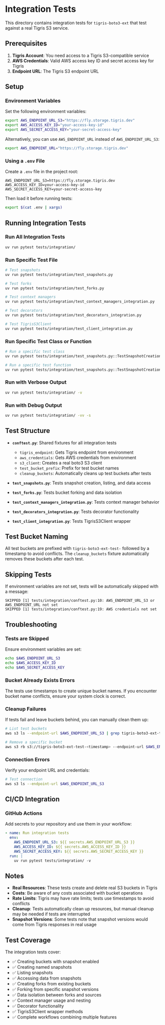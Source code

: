 # Integration Tests

This directory contains integration tests for `tigris-boto3-ext` that test against a real Tigris S3 service.

## Prerequisites

1. **Tigris Account**: You need access to a Tigris S3-compatible service
2. **AWS Credentials**: Valid AWS access key ID and secret access key for Tigris
3. **Endpoint URL**: The Tigris S3 endpoint URL

## Setup

### Environment Variables

Set the following environment variables:

```bash
export AWS_ENDPOINT_URL_S3="https://fly.storage.tigris.dev"
export AWS_ACCESS_KEY_ID="your-access-key-id"
export AWS_SECRET_ACCESS_KEY="your-secret-access-key"
```

Alternatively, you can use `AWS_ENDPOINT_URL` instead of `AWS_ENDPOINT_URL_S3`:

```bash
export AWS_ENDPOINT_URL="https://fly.storage.tigris.dev"
```

### Using a `.env` File

Create a `.env` file in the project root:

```
AWS_ENDPOINT_URL_S3=https://fly.storage.tigris.dev
AWS_ACCESS_KEY_ID=your-access-key-id
AWS_SECRET_ACCESS_KEY=your-secret-access-key
```

Then load it before running tests:

```bash
export $(cat .env | xargs)
```

## Running Integration Tests

### Run All Integration Tests

```bash
uv run pytest tests/integration/
```

### Run Specific Test File

```bash
# Test snapshots
uv run pytest tests/integration/test_snapshots.py

# Test forks
uv run pytest tests/integration/test_forks.py

# Test context managers
uv run pytest tests/integration/test_context_managers_integration.py

# Test decorators
uv run pytest tests/integration/test_decorators_integration.py

# Test TigrisS3Client
uv run pytest tests/integration/test_client_integration.py
```

### Run Specific Test Class or Function

```bash
# Run a specific test class
uv run pytest tests/integration/test_snapshots.py::TestSnapshotCreation

# Run a specific test function
uv run pytest tests/integration/test_snapshots.py::TestSnapshotCreation::test_create_snapshot_with_helper
```

### Run with Verbose Output

```bash
uv run pytest tests/integration/ -v
```

### Run with Debug Output

```bash
uv run pytest tests/integration/ -vv -s
```

## Test Structure

- **`conftest.py`**: Shared fixtures for all integration tests
  - `tigris_endpoint`: Gets Tigris endpoint from environment
  - `aws_credentials`: Gets AWS credentials from environment
  - `s3_client`: Creates a real boto3 S3 client
  - `test_bucket_prefix`: Prefix for test bucket names
  - `cleanup_buckets`: Automatically cleans up test buckets after tests

- **`test_snapshots.py`**: Tests snapshot creation, listing, and data access
- **`test_forks.py`**: Tests bucket forking and data isolation
- **`test_context_managers_integration.py`**: Tests context manager behavior
- **`test_decorators_integration.py`**: Tests decorator functionality
- **`test_client_integration.py`**: Tests TigrisS3Client wrapper

## Test Bucket Naming

All test buckets are prefixed with `tigris-boto3-ext-test-` followed by a timestamp to avoid conflicts. The `cleanup_buckets` fixture automatically removes these buckets after each test.

## Skipping Tests

If environment variables are not set, tests will be automatically skipped with a message:

```
SKIPPED [1] tests/integration/conftest.py:10: AWS_ENDPOINT_URL_S3 or AWS_ENDPOINT_URL not set
SKIPPED [1] tests/integration/conftest.py:19: AWS credentials not set
```

## Troubleshooting

### Tests are Skipped

Ensure environment variables are set:

```bash
echo $AWS_ENDPOINT_URL_S3
echo $AWS_ACCESS_KEY_ID
echo $AWS_SECRET_ACCESS_KEY
```

### Bucket Already Exists Errors

The tests use timestamps to create unique bucket names. If you encounter bucket name conflicts, ensure your system clock is correct.

### Cleanup Failures

If tests fail and leave buckets behind, you can manually clean them up:

```bash
# List test buckets
aws s3 ls --endpoint-url $AWS_ENDPOINT_URL_S3 | grep tigris-boto3-ext-test

# Remove a specific bucket
aws s3 rb s3://tigris-boto3-ext-test-<timestamp> --endpoint-url $AWS_ENDPOINT_URL_S3 --force
```

### Connection Errors

Verify your endpoint URL and credentials:

```bash
# Test connection
aws s3 ls --endpoint-url $AWS_ENDPOINT_URL_S3
```

## CI/CD Integration

### GitHub Actions

Add secrets to your repository and use them in your workflow:

```yaml
- name: Run integration tests
  env:
    AWS_ENDPOINT_URL_S3: ${{ secrets.AWS_ENDPOINT_URL_S3 }}
    AWS_ACCESS_KEY_ID: ${{ secrets.AWS_ACCESS_KEY_ID }}
    AWS_SECRET_ACCESS_KEY: ${{ secrets.AWS_SECRET_ACCESS_KEY }}
  run: |
    uv run pytest tests/integration/ -v
```

## Notes

- **Real Resources**: These tests create and delete real S3 buckets in Tigris
- **Costs**: Be aware of any costs associated with bucket operations
- **Rate Limits**: Tigris may have rate limits; tests use timestamps to avoid conflicts
- **Cleanup**: Tests automatically clean up resources, but manual cleanup may be needed if tests are interrupted
- **Snapshot Versions**: Some tests note that snapshot versions would come from Tigris responses in real usage

## Test Coverage

The integration tests cover:

- ✅ Creating buckets with snapshot enabled
- ✅ Creating named snapshots
- ✅ Listing snapshots
- ✅ Accessing data from snapshots
- ✅ Creating forks from existing buckets
- ✅ Forking from specific snapshot versions
- ✅ Data isolation between forks and sources
- ✅ Context manager usage and nesting
- ✅ Decorator functionality
- ✅ TigrisS3Client wrapper methods
- ✅ Complete workflows combining multiple features
